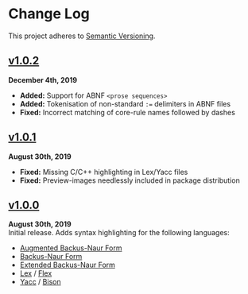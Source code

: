 Change Log
==========

This project adheres to [Semantic Versioning](http://semver.org/).

[Unpublished]: ../../compare/v1.0.2...HEAD


[v1.0.2]
------------------------------------------------------------------------
**December 4th, 2019**  
* __Added:__ Support for ABNF `<prose sequences>`
* __Added:__ Tokenisation of non-standard `:=` delimiters in ABNF files
* __Fixed:__ Incorrect matching of core-rule names followed by dashes

[v1.0.2]: https://github.com/Alhadis/language-grammars/releases/tag/v1.0.2


[v1.0.1]
------------------------------------------------------------------------
**August 30th, 2019**  
* __Fixed:__ Missing C/C++ highlighting in Lex/Yacc files
* __Fixed:__ Preview-images needlessly included in package distribution

[v1.0.1]: https://github.com/Alhadis/language-grammars/releases/tag/v1.0.1


[v1.0.0]
------------------------------------------------------------------------
**August 30th, 2019**  
Initial release. Adds syntax highlighting for the following languages:

* [Augmented Backus-Naur Form][ABNF]
* [Backus-Naur Form][BNF]
* [Extended Backus-Naur Form][EBNF]
* [Lex][]  / [Flex][]
* [Yacc][] / [Bison][]

[v1.0.0]: https://github.com/Alhadis/language-grammars/releases/tag/v1.0.0
[ABNF]:   https://en.wikipedia.org/wiki/Augmented_Backus–Naur_form
[BNF]:    https://en.wikipedia.org/wiki/Backus–Naur_form
[EBNF]:   https://en.wikipedia.org/wiki/Extended_Backus–Naur_form
[Lex]:    https://en.wikipedia.org/wiki/Lex_(software)
[Flex]:   https://en.wikipedia.org/wiki/Flex_(lexical_analyser_generator)
[Yacc]:   https://en.wikipedia.org/wiki/Yacc
[Bison]:  https://www.gnu.org/software/bison/manual/bison.html
